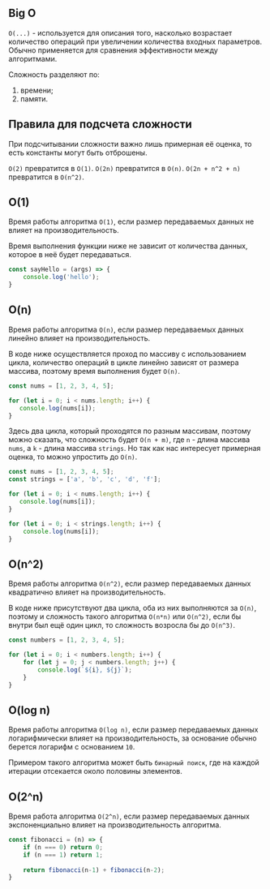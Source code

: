 ## Big O

`O(...)` - используется для описания того, насколько возрастает количество операций при увеличении количества входных параметров. Обычно применяется для сравнения эффективности между алгоритмами.

Сложность разделяют по:
1. времени;
2. памяти.

## Правила для подсчета сложности

При подсчитывании сложности важно лишь примерная её оценка, то есть константы могут быть отброшены.

`O(2)` превратится в `O(1)`.
`O(2n)` превратится в `O(n)`.
`O(2n + n^2 + n)` превратится в `O(n^2)`.
## O(1)

Время работы алгоритма `O(1)`, если размер передаваемых данных не влияет на производительность.

Время выполнения функции ниже не зависит от количества данных, которое в неё будет передаваться.

```typescript
const sayHello = (args) => {
	console.log('hello');
}
```
## O(n)

Время работы алгоритма `O(n)`, если размер передаваемых данных линейно влияет на производительность.

В коде ниже осуществляется проход по массиву с использованием цикла, количество операций в цикле линейно зависят от размера массива, поэтому время выполнения будет `O(n)`.

```typescript
const nums = [1, 2, 3, 4, 5];

for (let i = 0; i < nums.length; i++) {
   console.log(nums[i]);
}
```

Здесь два цикла, который проходятся по разным массивам, поэтому можно сказать, что сложность будет `O(n + m)`, где `n` - длина массива `nums`, а `k` - длина массива `strings`. Но так как нас интересует примерная оценка, то можно упростить до `O(n)`.

```typescript
const nums = [1, 2, 3, 4, 5];
const strings = ['a', 'b', 'c', 'd', 'f'];

for (let i = 0; i < nums.length; i++) {
   console.log(nums[i]);
}

for (let i = 0; i < strings.length; i++) {
	console.log(nums[i]);
}
```
## O(n^2)

Время работы алгоритма `O(n^2)`, если размер передаваемых данных квадратично влияет на производительность.

В коде ниже присутствуют два цикла, оба из них выполняются за `O(n)`, поэтому и сложность такого алгоритма `O(n*n)` или `O(n^2)`, если бы внутри был ещё один цикл, то сложность возросла бы до `O(n^3)`.

```typescript
const numbers = [1, 2, 3, 4, 5];

for (let i = 0; i < numbers.length; i++) {
    for (let j = 0; j < numbers.length; j++) {
        console.log(`${i}, ${j}`);
    }
}
```
## O(log n)

Время работы алгоритма `O(log n)`, если размер передаваемых данных логарифмически влияет на производительность, за основание обычно берется логарифм с основанием `10`.

Примером такого алгоритма может быть `бинарный поиск`, где на каждой итерации отсекается около половины элементов.
## O(2^n)

Время работа алгоритма `O(2^n)`, если размер передаваемых данных экспоненциально влияет на производительность алгоритма.

```typescript
const fibonacci = (n) => {
    if (n === 0) return 0;
    if (n === 1) return 1;
    
    return fibonacci(n-1) + fibonacci(n-2);
}
```